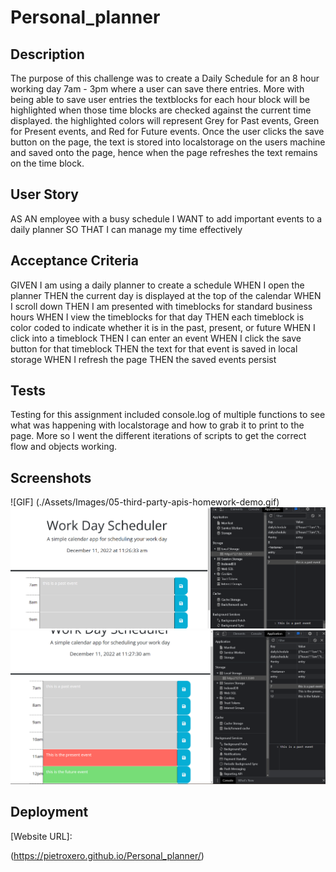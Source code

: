 # Personal_planner

## Description
The purpose of this challenge was to create a Daily Schedule for an 8 hour working day 7am - 3pm where a user can save there entries. More with being able to save user entries the textblocks for each hour block will be highlighted when those time blocks are checked against the current time displayed. the highlighted colors will represent Grey for Past events, Green for Present events, and Red for Future events. Once the user clicks the save button on the page, the text is stored into localstorage on the users machine and saved onto the page, hence when the page refreshes the text remains on the time block.

## User Story

AS AN employee with a busy schedule
I WANT to add important events to a daily planner
SO THAT I can manage my time effectively

## Acceptance Criteria

GIVEN I am using a daily planner to create a schedule
WHEN I open the planner
THEN the current day is displayed at the top of the calendar
WHEN I scroll down
THEN I am presented with timeblocks for standard business hours
WHEN I view the timeblocks for that day
THEN each timeblock is color coded to indicate whether it is in the past, present, or future
WHEN I click into a timeblock
THEN I can enter an event
WHEN I click the save button for that timeblock
THEN the text for that event is saved in local storage
WHEN I refresh the page
THEN the saved events persist

## Tests   
Testing for this assignment included console.log of multiple functions to see what was happening with localstorage and how to grab it to print to the page. More so I went the different iterations of scripts to get the correct flow and objects working. 


## Screenshots
![GIF] (./Assets/Images/05-third-party-apis-homework-demo.gif)
![Screenshot](./Assets/Images/Past%20event.png)
![Screenshot](./Assets/Images/Present_future_event.png)

## Deployment
[Website URL]:

(https://pietroxero.github.io/Personal_planner/)
